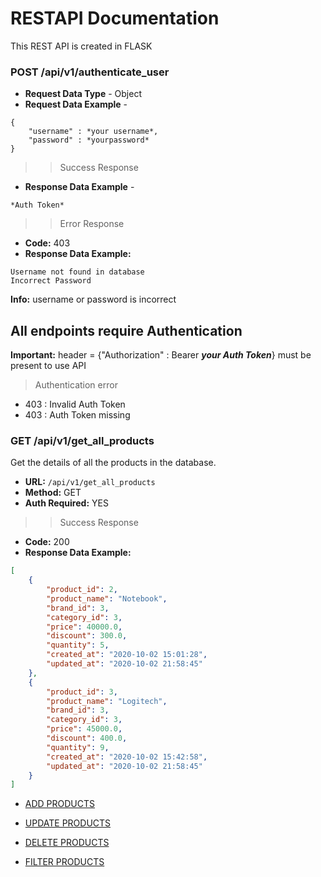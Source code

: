 # RESTAPI Documentation

This REST API is created in FLASK  

### POST /api/v1/authenticate_user  

- **Request Data Type** - Object
- **Request Data Example** - 
```
{
    "username" : *your username*, 
    "password" : *yourpassword*
}
```
>> Success Response

- **Response Data Example** - 
```
*Auth Token* 
```

>> Error Response

- **Code:** 403
- **Response Data Example:**
```
Username not found in database
Incorrect Password

```
**Info:** username or password is incorrect

## All endpoints require Authentication  

**Important:** header = {"Authorization" : Bearer ***your Auth Token***} must be present to use API

> Authentication error
- 403 : Invalid Auth Token
- 403 : Auth Token missing

### GET /api/v1/get_all_products  

Get the details of all the products in the database.

- **URL:** `/api/v1/get_all_products`
- **Method:** GET
- **Auth Required:** YES

>> Success Response
- **Code:** 200
- **Response Data Example:**
```json
[
    {
        "product_id": 2, 
        "product_name": "Notebook", 
        "brand_id": 3, 
        "category_id": 3, 
        "price": 40000.0, 
        "discount": 300.0,
        "quantity": 5, 
        "created_at": "2020-10-02 15:01:28", 
        "updated_at": "2020-10-02 21:58:45"
    }, 
    {
        "product_id": 3,
        "product_name": "Logitech",
        "brand_id": 3,
        "category_id": 3,
        "price": 45000.0,
        "discount": 400.0,
        "quantity": 9,
        "created_at": "2020-10-02 15:42:58",
        "updated_at": "2020-10-02 21:58:45"
    }
]
```

- [ADD PRODUCTS](md/AddMD.md)  

- [UPDATE PRODUCTS](md/UpdateMD.md)  

- [DELETE PRODUCTS](md/DeleteMD.md)  

- [FILTER PRODUCTS](md/FilterMD.md)  



